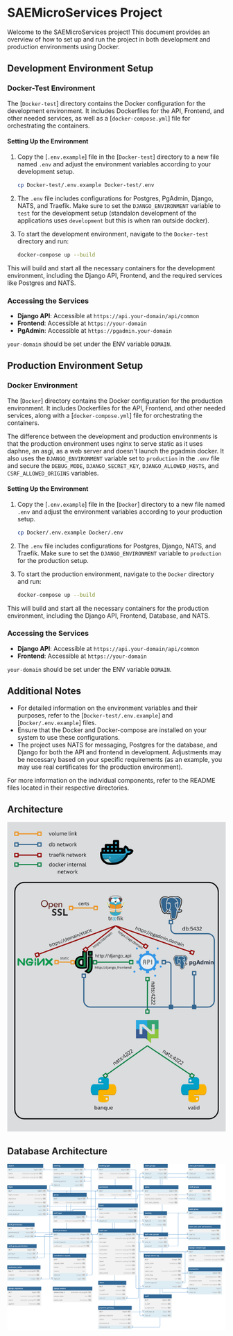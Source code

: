 # SAEMicroServices Project

Welcome to the SAEMicroServices project! This document provides an overview of how to set up and run the project in both development and production environments using Docker.

## Development Environment Setup

### Docker-Test Environment

The [`Docker-test`] directory contains the Docker configuration for the development environment. It includes Dockerfiles for the API, Frontend, and other needed services, as well as a [`docker-compose.yml`] file for orchestrating the containers.

#### Setting Up the Environment

1. Copy the [`.env.example`] file in the [`Docker-test`] directory to a new file named `.env` and adjust the environment variables according to your development setup.

    ```sh
    cp Docker-test/.env.example Docker-test/.env
    ```

2. The `.env` file includes configurations for Postgres, PgAdmin, Django, NATS, and Traefik. Make sure to set the `DJANGO_ENVIRONMENT` variable to `test` for the development setup (standalon development of the applications uses `development` but this is when ran outside docker).

3. To start the development environment, navigate to the `Docker-test` directory and run:

    ```sh
    docker-compose up --build
    ```

This will build and start all the necessary containers for the development environment, including the Django API, Frontend, and the required services like Postgres and NATS.

### Accessing the Services

- **Django API**: Accessible at `https://api.your-domain/api/common`
- **Frontend**: Accessible at `https://your-domain`
- **PgAdmin**: Accessible at `https://pgadmin.your-domain`

`your-domain` should be set under the ENV variable `DOMAIN`.

## Production Environment Setup

### Docker Environment

The [`Docker`] directory contains the Docker configuration for the production environment. It includes Dockerfiles for the API, Frontend, and other needed services, along with a [`docker-compose.yml`] file for orchestrating the containers.

The difference between the development and production environments is that the production environment uses nginx to serve static as it uses daphne, an asgi, as a web server and doesn't launch the pgadmin docker.
It also uses the `DJANGO_ENVIRONMENT` variable set to `production` in the `.env` file and secure the `DEBUG_MODE`, `DJANGO_SECRET_KEY`, `DJANGO_ALLOWED_HOSTS`, and `CSRF_ALLOWED_ORIGINS` variables.

#### Setting Up the Environment

1. Copy the [`.env.example`] file in the [`Docker`] directory to a new file named `.env` and adjust the environment variables according to your production setup.

    ```sh
    cp Docker/.env.example Docker/.env
    ```

2. The `.env` file includes configurations for Postgres, Django, NATS, and Traefik. Make sure to set the `DJANGO_ENVIRONMENT` variable to `production` for the production setup.

3. To start the production environment, navigate to the `Docker` directory and run:

    ```sh
    docker-compose up --build
    ```

This will build and start all the necessary containers for the production environment, including the Django API, Frontend, Database, and NATS.

### Accessing the Services

- **Django API**: Accessible at `https://api.your-domain/api/common`
- **Frontend**: Accessible at `https://your-domain`

`your-domain` should be set under the ENV variable `DOMAIN`.

## Additional Notes

- For detailed information on the environment variables and their purposes, refer to the [`Docker-test/.env.example`] and [`Docker/.env.example`] files.
- Ensure that the Docker and Docker-compose are installed on your system to use these configurations.
- The project uses NATS for messaging, Postgres for the database, and Django for both the API and frontend in development. Adjustments may be necessary based on your specific requirements (as an example, you may use real certificates for the production environment).

For more information on the individual components, refer to the README files located in their respective directories.

## Architecture
![Docker Architecture](./readme_files/architecture.png "Docker Architecture Diagram")

## Database Architecture
![Database Architecture](./readme_files/architecture_db.svg "Database Architecture Diagram")
